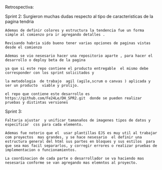Retrospectiva:

Sprint 2:
	Surgieron muchas dudas respecto al tipo de  caracteristicas de la pagina tendria

	Ademas de definir colores y estructura la tendencia fue un forma simple al comienzo pra ir agregando detalles .

	Revisando habria sido bueno tener varias opciones de paginas vistas desde el comienzo

	Ademas se vio nesesario hacer una repositorio aparte , para hacer el desarrollo o deploy beta de la pagina 

	ya que si este repo contiene el producto entregable  el mismo debe corresponder con los sprint solicitados y

	la metodologia  de trabajo  agil (agile,scrum o canvas ) aplicada y ser un producto  viable y prolijo.

	el repo que contiene este desarrollo es  https://github.com/Fe24Le/DH_SPR2.git  donde se pueden realizar pruebas y distintas versiones

Sprint 3:
	
	Faltaria ajustar  y unificar tamanaños de imagenes tipos de datos y
	especificar  css para cada elemento.

    Ademas fue notorio que el  usar plantillas EJS es muy util al trabajar com proyectos  mas grandes, y se hace nesesario  el definir una estructura general del html sus partes en bloques y sus estilos  para que sea mas facil separarlos, y corregir errores o realizar pruebas de implementacion o funcionamientos.

    La coordinacion de cada parte o desarrollador se va haciendo mas nesesaria conforme se van agregando mas elemntos al proyecto.
